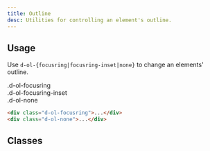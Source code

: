 ```yaml
---
title: Outline
desc: Utilities for controlling an element's outline.
---
```


## Usage

Use `d-ol-{focusring|focusring-inset|none}` to change an elements' outline.

<code-well-header class="d-fl-col5 d-flg8 d-fw-wrap d-p24 d-bgc-bold d-bgo50 d-w100p d-hmn102" custom>
  <div class="d-fl-center d-p16 d-bgc-bold d-fs-100 d-ff-mono d-ol-focusring">
    .d-ol-focusring
  </div>
  <div class="d-fl-center d-p16 d-bgc-bold d-fs-100 d-ff-mono d-ol-focusring-inset">
    .d-ol-focusring-inset
  </div>
  <div class="d-fl-center d-p16 d-bgc-bold d-fs-100 d-ff-mono d-ol-none">
    .d-ol-none
  </div>
</code-well-header>

```html
<div class="d-ol-focusring">...</div>
<div class="d-ol-none">...</div>
```

<script setup>
  import { outline } from '@data/interactivity.json';
</script>

## Classes

<utility-class-table>
  <template #content>
    <tbody>
      <tr v-for="{ class: className, output } in outline">
        <th scope="row" class="d-ff-mono d-fc-purple-400 d-fs-100">.{{ className }}</th>
        <td class="d-ff-mono d-fs-100">{{ output }}</td>
      </tr>
    </tbody>
  </template>
</utility-class-table>
